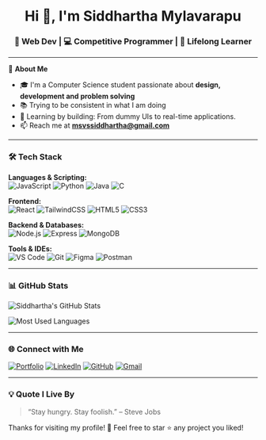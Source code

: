 <h1 align="center">Hi 👋, I'm Siddhartha Mylavarapu</h1>
<h3 align="center">🚀 Web Dev | 💻 Competitive Programmer | 🌱 Lifelong Learner</h3>

---

🌟 **About Me**  
- 🎓 I'm a Computer Science student passionate about **design, development and problem solving**    
- 📚 Trying to be consistent in what I am doing  
- 🚀 Learning by building: From dummy UIs to real-time applications.  
- 📫 Reach me at **msvssiddhartha@gmail.com**  

---

### 🛠 Tech Stack

**Languages & Scripting:**  
![JavaScript](https://img.shields.io/badge/-JavaScript-black?style=flat&logo=javascript)
![Python](https://img.shields.io/badge/-Python-black?style=flat&logo=python)
![Java](https://img.shields.io/badge/-Java-black?style=flat&logo=java)
![C](https://img.shields.io/badge/-C-black?style=flat&logo=c)

**Frontend:**  
![React](https://img.shields.io/badge/-React-black?style=flat&logo=react)
![TailwindCSS](https://img.shields.io/badge/-TailwindCSS-black?style=flat&logo=tailwind-css)
![HTML5](https://img.shields.io/badge/-HTML5-black?style=flat&logo=html5)
![CSS3](https://img.shields.io/badge/-CSS3-black?style=flat&logo=css3)

**Backend & Databases:**  
![Node.js](https://img.shields.io/badge/-Node.js-black?style=flat&logo=node.js)
![Express](https://img.shields.io/badge/-Express-black?style=flat&logo=express)
![MongoDB](https://img.shields.io/badge/-MongoDB-black?style=flat&logo=mongodb)

**Tools & IDEs:**  
![VS Code](https://img.shields.io/badge/-VS%20Code-black?style=flat&logo=visual-studio-code)
![Git](https://img.shields.io/badge/-Git-black?style=flat&logo=git)
![Figma](https://img.shields.io/badge/-Figma-black?style=flat&logo=figma)
![Postman](https://img.shields.io/badge/-Postman-black?style=flat&logo=postman)

---

### 📊 GitHub Stats

![Siddhartha's GitHub Stats](https://github-readme-stats.vercel.app/api?username=yourusername&show_icons=true&theme=radical)

![Most Used Languages](https://github-readme-stats.vercel.app/api/top-langs/?username=yourusername&layout=compact&theme=radical)

---

### 🌐 Connect with Me

[![Portfolio](https://img.shields.io/badge/Portfolio-000?style=for-the-badge&logo=firefox)](https://yourportfolio.com)
[![LinkedIn](https://img.shields.io/badge/LinkedIn-0077B5?style=for-the-badge&logo=linkedin)](https://linkedin.com/in/yourlinkedin)
[![GitHub](https://img.shields.io/badge/GitHub-100000?style=for-the-badge&logo=github)](https://github.com/yourusername)
[![Gmail](https://img.shields.io/badge/Gmail-D14836?style=for-the-badge&logo=gmail)](mailto:your-email@gmail.com)

---

### 💡 Quote I Live By
> “Stay hungry. Stay foolish.” – Steve Jobs

Thanks for visiting my profile! 💖 Feel free to star ⭐ any project you liked!
